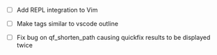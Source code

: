 - [ ] Add REPL integration to Vim
- [ ] Make tags similar to vscode outline

- [ ] Fix bug on qf_shorten_path causing quickfix results to be displayed twice
